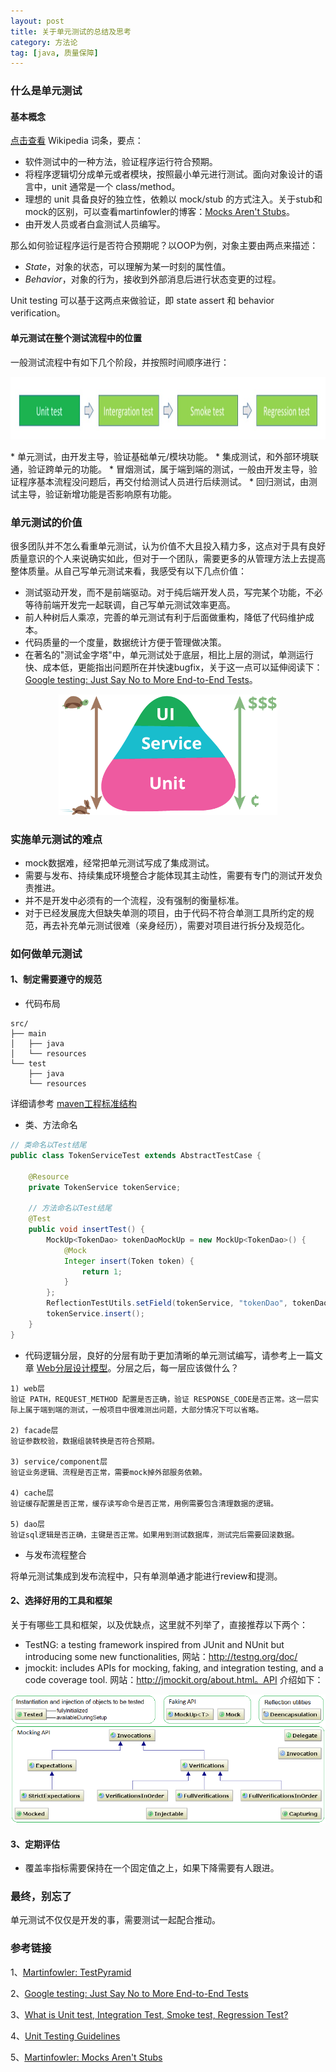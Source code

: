 ```yaml
---
layout: post
title: 关于单元测试的总结及思考
category: 方法论
tag: [java, 质量保障]
---
```


### 什么是单元测试

#### 基本概念
[点击查看](https://en.wikipedia.org/wiki/Unit_testing) Wikipedia 词条，要点：

* 软件测试中的一种方法，验证程序运行符合预期。
* 将程序逻辑切分成单元或者模块，按照最小单元进行测试。面向对象设计的语言中，unit 通常是一个 class/method。
* 理想的 unit 具备良好的独立性，依赖以 mock/stub 的方式注入。关于stub和mock的区别，可以查看martinfowler的博客：[Mocks Aren't Stubs](https://martinfowler.com/articles/mocksArentStubs.html)。
* 由开发人员或者白盒测试人员编写。

那么如何验证程序运行是否符合预期呢？以OOP为例，对象主要由两点来描述：

* <em>State</em>，对象的状态，可以理解为某一时刻的属性值。
* <em>Behavior</em>，对象的行为，接收到外部消息后进行状态变更的过程。

Unit testing 可以基于这两点来做验证，即 state assert 和 behavior verification。

#### 单元测试在整个测试流程中的位置
一般测试流程中有如下几个阶段，并按照时间顺序进行：
<p align="center">
<img src="/assets/images/unit-test-2.png" alt="test" style="height: 100px;"/>
</p>
* 单元测试，由开发主导，验证基础单元/模块功能。
* 集成测试，和外部环境联通，验证跨单元的功能。
* 冒烟测试，属于端到端的测试，一般由开发主导，验证程序基本流程没问题后，再交付给测试人员进行后续测试。
* 回归测试，由测试主导，验证新增功能是否影响原有功能。

### 单元测试的价值
很多团队并不怎么看重单元测试，认为价值不大且投入精力多，这点对于具有良好质量意识的个人来说确实如此，但对于一个团队，需要更多的从管理方法上去提高整体质量。从自己写单元测试来看，我感受有以下几点价值：

* 测试驱动开发，而不是前端驱动。对于纯后端开发人员，写完某个功能，不必等待前端开发完一起联调，自己写单元测试效率更高。
* 前人种树后人乘凉，完善的单元测试有利于后面做重构，降低了代码维护成本。
* 代码质量的一个度量，数据统计方便于管理做决策。
* 在著名的"测试金字塔"中，单元测试处于底层，相比上层的测试，单测运行快、成本低，更能指出问题所在并快速bugfix，关于这一点可以延伸阅读下：[Google testing: Just Say No to More End-to-End Tests](https://testing.googleblog.com/2015/04/just-say-no-to-more-end-to-end-tests.html)。
<p align="center">
<img src="/assets/images/unit-test-3.png" alt="testPyramid" style="width: 350px;"/>
</p>
 
### 实施单元测试的难点
* mock数据难，经常把单元测试写成了集成测试。
* 需要与发布、持续集成环境整合才能体现其主动性，需要有专门的测试开发负责推进。
* 并不是开发中必须有的一个流程，没有强制的衡量标准。
* 对于已经发展庞大但缺失单测的项目，由于代码不符合单测工具所约定的规范，再去补充单元测试很难（亲身经历），需要对项目进行拆分及规范化。

### 如何做单元测试

#### 1、制定需要遵守的规范

* 代码布局

```
src/
├── main
│   ├── java
│   └── resources
└── test
	├── java
	└── resources
```
详细请参考 [maven工程标准结构](http://maven.apache.org/guides/introduction/introduction-to-the-standard-directory-layout.html)

* 类、方法命名

```java
// 类命名以Test结尾	
public class TokenServiceTest extends AbstractTestCase {

	@Resource
	private TokenService tokenService;

	// 方法命名以Test结尾
	@Test
	public void insertTest() {
		MockUp<TokenDao> tokenDaoMockUp = new MockUp<TokenDao>() {
			@Mock
			Integer insert(Token token) {
				return 1;
			}
		};
		ReflectionTestUtils.setField(tokenService, "tokenDao", tokenDaoMockUp.getMockInstance());
		tokenService.insert();
	}
}
```

* 代码逻辑分层，良好的分层有助于更加清晰的单元测试编写，请参考上一篇文章 [Web分层设计模型](http://blog.lastww.com/2017/07/03/web-service-layed-design)。分层之后，每一层应该做什么？

```
1) web层
验证 PATH，REQUEST_METHOD 配置是否正确，验证 RESPONSE_CODE是否正常。这一层实际上属于端到端的测试，一般项目中很难测出问题，大部分情况下可以省略。

2) facade层
验证参数校验，数据组装转换是否符合预期。

3) service/component层
验证业务逻辑、流程是否正常，需要mock掉外部服务依赖。

4) cache层
验证缓存配置是否正常，缓存读写命令是否正常，用例需要包含清理数据的逻辑。

5) dao层
验证sql逻辑是否正确，主键是否正常。如果用到测试数据库，测试完后需要回滚数据。
```

* 与发布流程整合

将单元测试集成到发布流程中，只有单测单通才能进行review和提测。

#### 2、选择好用的工具和框架
关于有哪些工具和框架，以及优缺点，这里就不列举了，直接推荐以下两个：

* TestNG: a testing framework inspired from JUnit and NUnit but introducing some new functionalities, 网站：http://testng.org/doc/
* jmockit: includes APIs for mocking, faking, and integration testing, and a code coverage tool. 网站：http://jmockit.org/about.html。API 介绍如下：

<p align="center">
<img src="/assets/images/unit-test-1.png" alt="jmockit" style="width: 600px;"/>
</p>

#### 3、定期评估

* 覆盖率指标需要保持在一个固定值之上，如果下降需要有人跟进。

### 最终，别忘了
单元测试不仅仅是开发的事，需要测试一起配合推动。

### 参考链接

1、[Martinfowler: TestPyramid](https://martinfowler.com/bliki/TestPyramid.html)

2、[Google testing: Just Say No to More End-to-End Tests](https://testing.googleblog.com/2015/04/just-say-no-to-more-end-to-end-tests.html)

3、[What is Unit test, Integration Test, Smoke test, Regression Test?](https://stackoverflow.com/questions/520064/what-is-unit-test-integration-test-smoke-test-regression-test)

4、[Unit Testing Guidelines](http://geosoft.no/development/unittesting.html)

5、[Martinfowler: Mocks Aren't Stubs](https://martinfowler.com/articles/mocksArentStubs.html)
